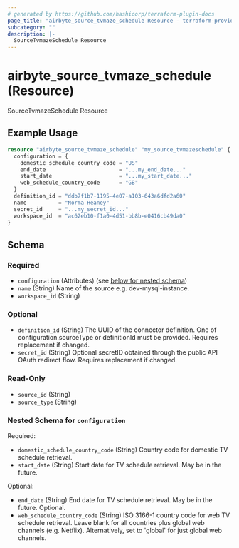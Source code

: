 ```yaml
---
# generated by https://github.com/hashicorp/terraform-plugin-docs
page_title: "airbyte_source_tvmaze_schedule Resource - terraform-provider-airbyte"
subcategory: ""
description: |-
  SourceTvmazeSchedule Resource
---
```


# airbyte_source_tvmaze_schedule (Resource)

SourceTvmazeSchedule Resource

## Example Usage

```terraform
resource "airbyte_source_tvmaze_schedule" "my_source_tvmazeschedule" {
  configuration = {
    domestic_schedule_country_code = "US"
    end_date                       = "...my_end_date..."
    start_date                     = "...my_start_date..."
    web_schedule_country_code      = "GB"
  }
  definition_id = "ddb7f1b7-1195-4e07-a103-643a6dfd2a60"
  name          = "Norma Heaney"
  secret_id     = "...my_secret_id..."
  workspace_id  = "ac62eb10-f1a0-4d51-bb8b-e0416cb49da0"
}
```

<!-- schema generated by tfplugindocs -->
## Schema

### Required

- `configuration` (Attributes) (see [below for nested schema](#nestedatt--configuration))
- `name` (String) Name of the source e.g. dev-mysql-instance.
- `workspace_id` (String)

### Optional

- `definition_id` (String) The UUID of the connector definition. One of configuration.sourceType or definitionId must be provided. Requires replacement if changed.
- `secret_id` (String) Optional secretID obtained through the public API OAuth redirect flow. Requires replacement if changed.

### Read-Only

- `source_id` (String)
- `source_type` (String)

<a id="nestedatt--configuration"></a>
### Nested Schema for `configuration`

Required:

- `domestic_schedule_country_code` (String) Country code for domestic TV schedule retrieval.
- `start_date` (String) Start date for TV schedule retrieval. May be in the future.

Optional:

- `end_date` (String) End date for TV schedule retrieval. May be in the future. Optional.
- `web_schedule_country_code` (String) ISO 3166-1 country code for web TV schedule retrieval. Leave blank for
all countries plus global web channels (e.g. Netflix). Alternatively,
set to 'global' for just global web channels.


